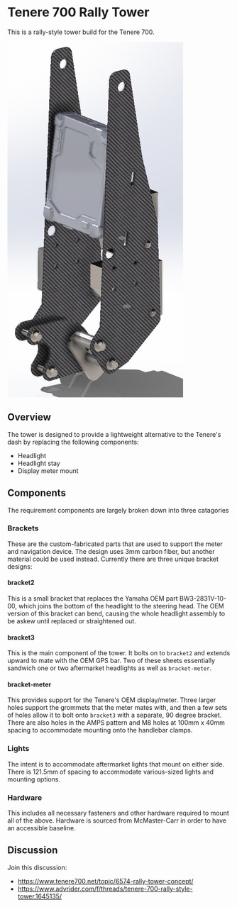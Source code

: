 # Tenere 700 Rally Tower

This is a rally-style tower build for the Tenere 700.

![Tower concept](images/concept/v03-rear.png)

## Overview

The tower is designed to provide a lightweight alternative to the Tenere's dash by replacing the following components:
- Headlight
- Headlight stay
- Display meter mount

## Components
The requirement components are largely broken down into three catagories
### Brackets
These are the custom-fabricated parts that are used to support the meter and navigation device. The design uses 3mm carbon fiber, but another material could be used instead. Currently there are three unique bracket designs:
#### bracket2
This is a small bracket that replaces the Yamaha OEM part BW3-2831V-10-00, which joins the bottom of the headlight to the steering head. The OEM version of this bracket can bend, causing the whole headlight assembly to be askew until replaced or straightened out.
#### bracket3
This is the main component of the tower. It bolts on to `bracket2` and extends upward to mate with the OEM GPS bar. Two of these sheets essentially sandwich one or two aftermarket headlights as well as `bracket-meter`.
#### bracket-meter
This provides support for the Tenere's OEM display/meter. Three larger holes support the grommets that the meter mates with, and then a few sets of holes allow it to bolt onto `bracket3` with a separate, 90 degree bracket. There are also holes in the AMPS pattern and M8 holes at 100mm x 40mm spacing to accommodate mounting onto the handlebar clamps. 
### Lights
The intent is to accommodate aftermarket lights that mount on either side. There is 121.5mm of spacing to accommodate various-sized lights and mounting options.
### Hardware
This includes all necessary fasteners and other hardware required to mount all of the above. Hardware is sourced from McMaster-Carr in order to have an accessible baseline.

## Discussion
Join this discussion:
- https://www.tenere700.net/topic/6574-rally-tower-concept/
- https://www.advrider.com/f/threads/tenere-700-rally-style-tower.1645135/
